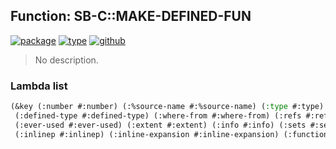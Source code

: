 ## Function: SB-C::MAKE-DEFINED-FUN
[![package](https://img.shields.io/badge/Package-SB--C-5f9ea0.svg?style=social&colorA=999999)](../) [![type](https://img.shields.io/badge/Type-Function-5f9ea0.svg?style=social&colorA=999999)](../#function) [![github](https://img.shields.io/badge/GitHub-View_the_source-5f9ea0.svg?style=social&colorA=999999&logo=github)](https://github.com/sbcl/sbcl/blob/master/src/compiler/node.lisp/) 

> No description.

### Lambda list
```cl
(&key (:number #:number) (:%source-name #:%source-name) (:type #:type)
 (:defined-type #:defined-type) (:where-from #:where-from) (:refs #:refs)
 (:ever-used #:ever-used) (:extent #:extent) (:info #:info) (:sets #:sets) (:kind #:kind)
 (:inlinep #:inlinep) (:inline-expansion #:inline-expansion) (:functionals #:functionals))
```
